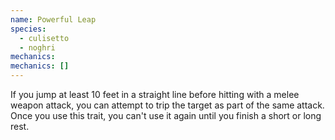 ```yaml
---
name: Powerful Leap
species:
  - culisetto
  - noghri
mechanics:
mechanics: []
---
```

If you jump at least 10 feet in a straight line before hitting with a melee weapon attack, you can attempt to trip the target as part of the same attack. Once you use this trait, you can't use it again until you finish a short or long rest.
